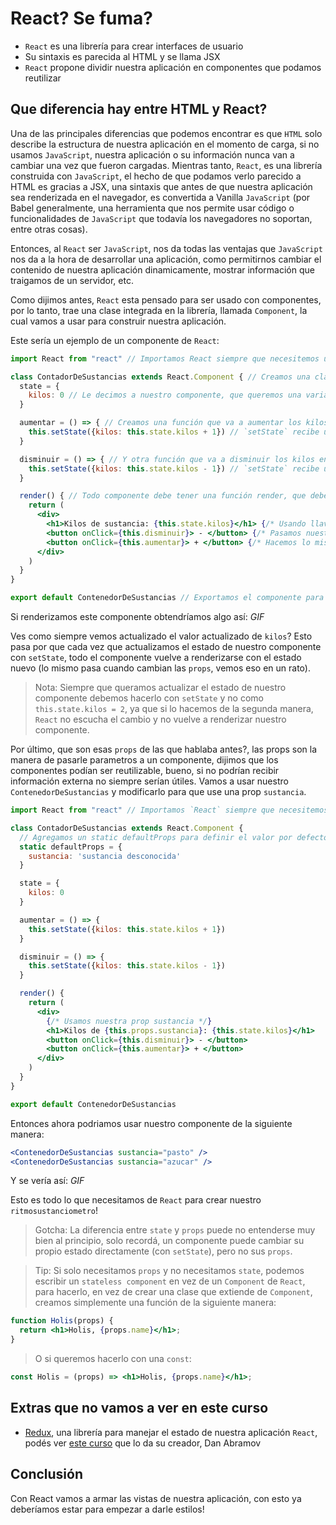 # React? Se fuma?
* `React` es una librería para crear interfaces de usuario
* Su sintaxis es parecida al HTML y se llama JSX
* `React` propone dividir nuestra aplicación en componentes que podamos reutilizar

## Que diferencia hay entre HTML y React?
Una de las principales diferencias que podemos encontrar es que `HTML` solo describe la estructura de nuestra aplicación en el momento de carga, si no usamos `JavaScript`, nuestra aplicación o su información nunca van a cambiar una vez que fueron cargadas. Mientras tanto, `React`, es una librería construida con `JavaScript`, el hecho de que podamos verlo parecido a HTML es gracias a JSX, una sintaxis que antes de que nuestra aplicación sea renderizada en el navegador, es convertida a Vanilla `JavaScript` (por Babel generalmente, una herramienta que nos permite usar código o funcionalidades de `JavaScript` que todavía los navegadores no soportan, entre otras cosas).

Entonces, al `React` ser `JavaScript`, nos da todas las ventajas que `JavaScript` nos da a la hora de desarrollar una aplicación, como permitirnos cambiar el contenido de nuestra aplicación dinamicamente, mostrar información que traigamos de un servidor, etc.

Como dijimos antes, `React` esta pensado para ser usado con componentes, por lo tanto, trae una clase integrada en la librería, llamada `Component`, la cual vamos a usar para construir nuestra aplicación.

Este sería un ejemplo de un componente de `React`:
```jsx
import React from "react" // Importamos React siempre que necesitemos usar JSX

class ContadorDeSustancias extends React.Component { // Creamos una clase, con un nombre, empezando con mayúscula, que extienda de `React.Component`
  state = {
    kilos: 0 // Le decimos a nuestro componente, que queremos una variable `kilos` dentro del estado
  }

  aumentar = () => { // Creamos una función que va a aumentar los kilos de nuestro estado en 1
    this.setState({kilos: this.state.kilos + 1}) // `setState` recibe un objeto y define un estado nuevo combinando el viejo y el objeto que le pasamos
  }

  disminuir = () => { // Y otra función que va a disminuir los kilos en 1
    this.setState({kilos: this.state.kilos - 1}) // `setState` recibe un objeto y define un estado nuevo combinando el viejo y el objeto que le pasamos
  }

  render() { // Todo componente debe tener una función render, que debe retornar `un solo` elemento JSX (o null), atentos que ese elemento puede ser un elemento que contenga muchos otros elementos adentro
    return (
      <div>
        <h1>Kilos de sustancia: {this.state.kilos}</h1> {/* Usando llaves podemos meter código javascript dentro de nuestro JSX */}
        <button onClick={this.disminuir}> - </button> {/* Pasamos nuestra función disminuir a `onClick` para que se ejecute al hacer click */}
        <button onClick={this.aumentar}> + </button> {/* Hacemos lo mismo con nuestra función aumentar */}
      </div>
    )
  }
}

export default ContenedorDeSustancias // Exportamos el componente para poder importarlo desde otros componentes
```

Si renderizamos este componente obtendríamos algo así:
*GIF*

Ves como siempre vemos actualizado el valor actualizado de `kilos`? Esto pasa por que cada vez que actualizamos el estado de nuestro componente con `setState`, todo el componente vuelve a renderizarse con el estado nuevo (lo mismo pasa cuando cambian las `props`, vemos eso en un rato).

> Nota: Siempre que queramos actualizar el estado de nuestro componente debemos hacerlo con `setState` y no como `this.state.kilos = 2`, ya que si lo hacemos de la segunda manera, `React` no escucha el cambio y no vuelve a renderizar nuestro componente.

Por último, que son esas `props` de las que hablaba antes?, las props son la manera de pasarle parametros a un componente, dijimos que los componentes podían ser reutilizable, bueno, si no podrían recibir información externa no siempre serían útiles. Vamos a usar nuestro `ContenedorDeSustancias` y modificarlo para que use una prop `sustancia`.

```jsx
import React from "react" // Importamos `React` siempre que necesitemos usar JSX

class ContadorDeSustancias extends React.Component {
  // Agregamos un static defaultProps para definir el valor por defecto de nuestras props en caso de que no sean pasadas al componente
  static defaultProps = {
    sustancia: 'sustancia desconocida'
  }

  state = {
    kilos: 0
  }

  aumentar = () => {
    this.setState({kilos: this.state.kilos + 1})
  }

  disminuir = () => {
    this.setState({kilos: this.state.kilos - 1})
  }

  render() {
    return (
      <div>
        {/* Usamos nuestra prop sustancia */}
        <h1>Kilos de {this.props.sustancia}: {this.state.kilos}</h1>
        <button onClick={this.disminuir}> - </button>
        <button onClick={this.aumentar}> + </button>
      </div>
    )
  }
}

export default ContenedorDeSustancias
```

Entonces ahora podriamos usar nuestro componente de la siguiente manera:
```jsx
<ContenedorDeSustancias sustancia="pasto" />
<ContenedorDeSustancias sustancia="azucar" />
```

Y se vería así:
*GIF*

Esto es todo lo que necesitamos de `React` para crear nuestro `ritmosustanciometro`!

> Gotcha: La diferencia entre `state` y `props` puede no entenderse muy bien al principio, solo recordá, un componente puede cambiar su propio estado directamente (con `setState`), pero no sus `props`.

> Tip: Si solo necesitamos `props` y no necesitamos `state`, podemos escribir un `stateless component` en vez de un `Component` de `React`, para hacerlo, en vez de crear una clase que extiende de `Component`, creamos simplemente una función de la siguiente manera:
```jsx
function Holis(props) {
  return <h1>Holis, {props.name}</h1>;
}
```
> O si queremos hacerlo con una `const`:
```jsx
const Holis = (props) => <h1>Holis, {props.name}</h1>;
```

## Extras que no vamos a ver en este curso
* [Redux](https://redux.js.org/), una librería para manejar el estado de nuestra aplicación `React`, podés ver [este curso](https://egghead.io/courses/getting-started-with-redux) que lo da su creador, Dan Abramov

## Conclusión
Con React vamos a armar las vistas de nuestra aplicación, con esto ya deberíamos estar para empezar a darle estilos!
